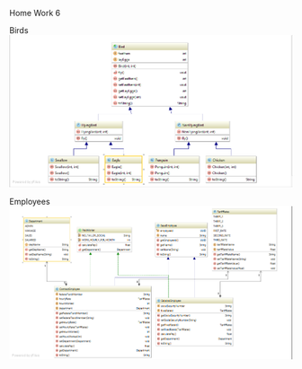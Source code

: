 Home Work 6

Birds
![alt text](screenshots/birds.png "Birds")

Employees
![alt text](screenshots/employees.png "Employees")
